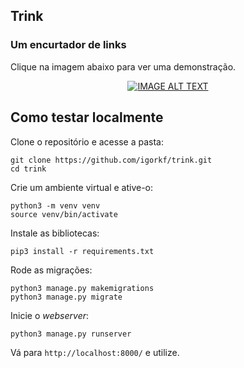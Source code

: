 ## Trink

### Um encurtador de links

Clique na imagem abaixo para ver uma demonstração.   

<div align="center">
  <a href="https://www.youtube.com/watch?v=TMeFudIt3gQ"><img src="https://imgur.com/yKHD9RU.png" alt="IMAGE ALT TEXT"></a>
</div>


## Como testar localmente
Clone o repositório e acesse a pasta:
```shell
git clone https://github.com/igorkf/trink.git
cd trink
```

Crie um ambiente virtual e ative-o:
```shell
python3 -m venv venv
source venv/bin/activate 
```

Instale as bibliotecas:
```shell
pip3 install -r requirements.txt
```

Rode as migrações:
```shell
python3 manage.py makemigrations
python3 manage.py migrate
```

Inicie o *webserver*:
```shell
python3 manage.py runserver
```

Vá para `http://localhost:8000/` e utilize.
